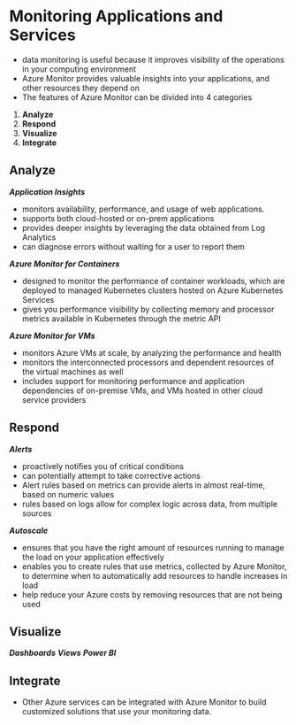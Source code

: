 # Monitoring Applications and Services

- data monitoring is useful because it improves visibility of the operations in your computing environment
- Azure Monitor provides valuable insights into your applications, and other resources they depend on
- The features of Azure Monitor can be divided into 4 categories
1. **Analyze**
2. **Respond**
3. **Visualize**
4. **Integrate**

## Analyze

***Application Insights***
- monitors availability, performance, and usage of web applications.
- supports both cloud-hosted or on-prem applications
- provides deeper insights by leveraging the data obtained from Log Analytics
- can diagnose errors without waiting for a user to report them

***Azure Monitor for Containers***
- designed to monitor the performance of container workloads, which are deployed to managed Kubernetes clusters hosted on Azure Kubernetes Services 
- gives you performance visibility by collecting memory and processor metrics available in Kubernetes through the metric API

***Azure Monitor for VMs***
- monitors Azure VMs at scale, by analyzing the performance and health
- monitors the interconnected processors and dependent resources of the virtual machines as well
- includes support for monitoring performance and application dependencies of on-premise VMs, and VMs hosted in other cloud service providers

## Respond

***Alerts***
- proactively notifies you of critical conditions
- can potentially attempt to take corrective actions
- Alert rules based on metrics can provide alerts in almost real-time, based on numeric values
- rules based on logs allow for complex logic across data, from multiple sources

***Autoscale***
- ensures that you have the right amount of resources running to manage the load on your application effectively
- enables you to create rules that use metrics, collected by Azure Monitor, to determine when to automatically add resources to handle increases in load
- help reduce your Azure costs by removing resources that are not being used

## Visualize

***Dashboards***
***Views***
***Power BI***

## Integrate

- Other Azure services can be integrated with Azure Monitor to build customized solutions that use your monitoring data.